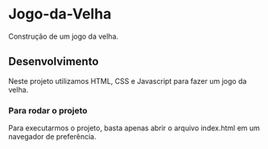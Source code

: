 # Jogo-da-Velha
Construção de um jogo da velha. 

## Desenvolvimento
Neste projeto utilizamos HTML, CSS e Javascript para fazer um jogo da velha.

### Para rodar o projeto
Para executarmos o projeto, basta apenas abrir o arquivo index.html em um navegador de preferência.
